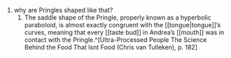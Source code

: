 1. why are Pringles shaped like that?
	1. The saddle shape of the Pringle, properly known as a hyperbolic paraboloid, is almost exactly congruent with the [[tongue|tongue]]’s curves, meaning that every [[taste bud]] in Andrea’s [[mouth]] was in contact with the Pringle.^[Ultra-Processed People The Science Behind the Food That Isnt Food (Chris van Tulleken), p. 182]